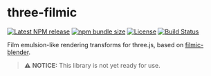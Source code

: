 # three-filmic

[![Latest NPM release](https://img.shields.io/npm/v/three-filmic.svg)](https://www.npmjs.com/package/three-filmic)
[![npm bundle size](https://img.shields.io/bundlephobia/minzip/three-filmic)](https://bundlephobia.com/package/three-filmic)
[![License](https://img.shields.io/badge/license-MIT-007ec6.svg)](https://github.com/donmccurdy/three-filmic/blob/main/LICENSE)
[![Build Status](https://github.com/donmccurdy/three-filmic/workflows/build/badge.svg?branch=main&event=push)](https://github.com/donmccurdy/three-filmic/actions?query=workflow%3Abuild)

Film emulsion-like rendering transforms for three.js, based on [filmic-blender](https://sobotka.github.io/filmic-blender/).

> ⚠️ **NOTICE:** This library is not yet ready for use.
